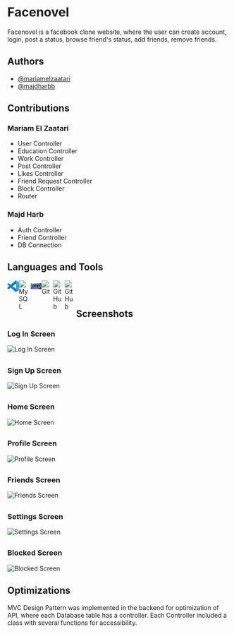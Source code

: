 
# Facenovel

Facenovel is a facebook clone website, where the user can create account, login, post a status, browse friend's status, add friends, remove friends.

## Authors

- [@mariamelzaatari](https://github.com/MariamElZaatari)
- [@majdharbb](https://github.com/MajdHarbb)

## Contributions

### Mariam El Zaatari
- User Controller
- Education Controller
- Work Controller
- Post Controller
- Likes Controller
- Friend Request Controller
- Block Controller
- Router

### Majd Harb
- Auth Controller
- Friend Controller
- DB Connection

## Languages and Tools
<img align="left" alt="Visual Studio Code" width="26px" src="https://raw.githubusercontent.com/github/explore/80688e429a7d4ef2fca1e82350fe8e3517d3494d/topics/visual-studio-code/visual-studio-code.png" />
<img align="left" alt="MySQL" width="26px" src="https://cdn.jsdelivr.net/gh/devicons/devicon/icons/mysql/mysql-original.svg" /> 
<img align="left" alt="PHP" width="26px" src="https://github.com/devicons/devicon/blob/v2.14.0/icons/php/php-original.svg" />
<img align="left" alt="Git" width="26px" src="https://cdn.jsdelivr.net/gh/devicons/devicon/icons/git/git-original.svg" />
<img align="left" alt="GitHub" width="26px" src="https://user-images.githubusercontent.com/3369400/139448065-39a229ba-4b06-434b-bc67-616e2ed80c8f.png" />
<img align="left" alt="GitHub" width="26px" src="https://user-images.githubusercontent.com/3369400/139447912-e0f43f33-6d9f-45f8-be46-2df5bbc91289.png" /> <br/><br/>


## Screenshots

### Log In Screen
![Log In Screen](/assets/screenshots/Log_In.png?raw=true "Log In Screen")
##
### Sign Up Screen
![Sign Up Screen](/assets/screenshots/Sign_Up.png?raw=true "Sign Up Screen")
## 
### Home Screen
![Home Screen](/assets/screenshots/Home.png?raw=true "Home Screen")
## 
### Profile Screen
![Profile Screen](/assets/screenshots/Profile.png?raw=true "Profile Screen")
## 
### Friends Screen
![Friends Screen](/assets/screenshots/Friends.png?raw=true "Friends Screen")
## 
### Settings Screen
![Settings Screen](/assets/screenshots/Settings.png?raw=true "Settings Screen")
## 
### Blocked Screen
![Blocked Screen](/assets/screenshots/Blocked.png?raw=true "Blocked Screen")

## Optimizations

MVC Design Pattern was implemented in the backend for optimization of API, where each Database table has a controller. Each Controller included a class with several functions for accessibility.
